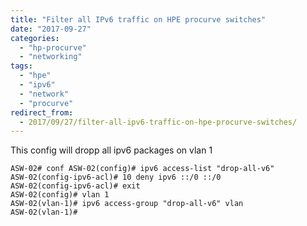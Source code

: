 ```yaml
---
title: "Filter all IPv6 traffic on HPE procurve switches"
date: "2017-09-27"
categories: 
  - "hp-procurve"
  - "networking"
tags: 
  - "hpe"
  - "ipv6"
  - "network"
  - "procurve"
redirect_from:
  - 2017/09/27/filter-all-ipv6-traffic-on-hpe-procurve-switches/
---
```


This config will dropp all ipv6 packages on vlan 1
```
ASW-02# conf ASW-02(config)# ipv6 access-list "drop-all-v6" 
ASW-02(config-ipv6-acl)# 10 deny ipv6 ::/0 ::/0
ASW-02(config-ipv6-acl)# exit
ASW-02(config)# vlan 1 
ASW-02(vlan-1)# ipv6 access-group "drop-all-v6" vlan
ASW-02(vlan-1)#
```